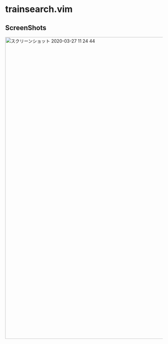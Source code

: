 # trainsearch.vim

## ScreenShots

<img width="963" alt="スクリーンショット 2020-03-27 11 24 44" src="https://user-images.githubusercontent.com/42258199/77714930-9a1a5180-701d-11ea-9e45-bb3f9fcd81af.png">

